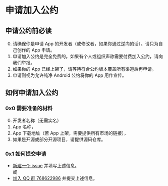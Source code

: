 # 申请加入公约  
  
## 申请公约前必读  
0. 请确保你是申请 App 的开发者（或修改者，如果你通过逆向的话）。请只为自己创作的 App 申请。  
1. 申请加入公约是完全免费的。如果有个人或组织声称需要付费加入公约，请向我们举报。
2. 如果你的 App 已经上架了，请等待符合公约版本覆盖所有渠道后再申请。
3. 申请则视为允许纯净 Android 公约将你的 App 用作宣传。
  
## 如何申请加入公约  
  
### 0x0 需要准备的材料  
0. 开发者名称（无需实名）
1. App 名称，
2. App 下载地址（若 App 上架，需要提供所有市场的链接），
3. 如果是开源或部分开源项目，请提供源码仓库。
  
### 0x1 如何提交申请  
* [新建一个 issue][] 并填写上述信息。  
或
* [加入 QQ 群 768622986] 并提交上述信息。





[新建一个 issue]: https://github.com/qinlili23333/PureAndroid/issues
[加入 QQ 群 768622986]: https://qm.qq.com/cgi-bin/qm/qr?k=DLyzMNvSZd_ZInVJQ4ZdeoqyamXMTEfz&authKey=Stpq8ZDjdYAwrC09rBjj4q7YWxg%2B6aBMaaBfyP6%2FEH6ugOp5iuS0s0LOsWMKmKRZ
